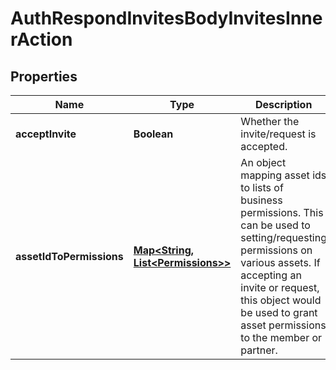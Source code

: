 

# AuthRespondInvitesBodyInvitesInnerAction

## Properties

Name | Type | Description | Notes
------------ | ------------- | ------------- | -------------
**acceptInvite** | **Boolean** | Whether the invite/request is accepted. | 
**assetIdToPermissions** | [**Map&lt;String, List&lt;Permissions&gt;&gt;**](List.md) | An object mapping asset ids to lists of business permissions. This can be used to setting/requesting permissions on various assets. If accepting an invite or request, this object would be used to grant asset permissions to the member or partner.  |  [optional]




